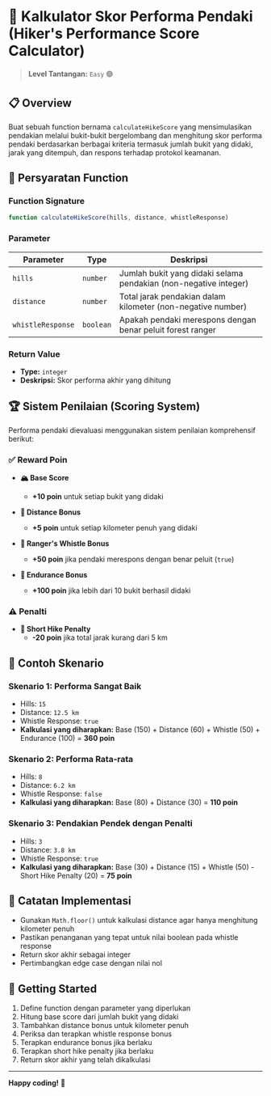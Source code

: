 # 🥾 Kalkulator Skor Performa Pendaki (Hiker's Performance Score Calculator)

> **Level Tantangan:** `Easy` 🟢

## 📋 Overview

Buat sebuah function bernama `calculateHikeScore` yang mensimulasikan pendakian melalui bukit-bukit bergelombang dan menghitung skor performa pendaki berdasarkan berbagai kriteria termasuk jumlah bukit yang didaki, jarak yang ditempuh, dan respons terhadap protokol keamanan.

## 🎯 Persyaratan Function

### Function Signature
```javascript
function calculateHikeScore(hills, distance, whistleResponse)
```

### Parameter

| Parameter | Type | Deskripsi |
|-----------|------|-----------|
| `hills` | `number` | Jumlah bukit yang didaki selama pendakian (non-negative integer) |
| `distance` | `number` | Total jarak pendakian dalam kilometer (non-negative number) |
| `whistleResponse` | `boolean` | Apakah pendaki merespons dengan benar peluit forest ranger |

### Return Value
- **Type:** `integer`
- **Deskripsi:** Skor performa akhir yang dihitung

## 🏆 Sistem Penilaian (Scoring System)

Performa pendaki dievaluasi menggunakan sistem penilaian komprehensif berikut:

### ✅ Reward Poin

- **🏔️ Base Score**
  - **+10 poin** untuk setiap bukit yang didaki
  
- **🚶 Distance Bonus**
  - **+5 poin** untuk setiap kilometer penuh yang didaki
  
- **📯 Ranger's Whistle Bonus**
  - **+50 poin** jika pendaki merespons dengan benar peluit (`true`)
  
- **💪 Endurance Bonus**
  - **+100 poin** jika lebih dari 10 bukit berhasil didaki

### ⚠️ Penalti

- **🚩 Short Hike Penalty**
  - **-20 poin** jika total jarak kurang dari 5 km

## 📝 Contoh Skenario

### Skenario 1: Performa Sangat Baik
- Hills: `15`
- Distance: `12.5 km`
- Whistle Response: `true`
- **Kalkulasi yang diharapkan:** Base (150) + Distance (60) + Whistle (50) + Endurance (100) = **360 poin**

### Skenario 2: Performa Rata-rata
- Hills: `8`
- Distance: `6.2 km`
- Whistle Response: `false`
- **Kalkulasi yang diharapkan:** Base (80) + Distance (30) = **110 poin**

### Skenario 3: Pendakian Pendek dengan Penalti
- Hills: `3`
- Distance: `3.8 km`
- Whistle Response: `true`
- **Kalkulasi yang diharapkan:** Base (30) + Distance (15) + Whistle (50) - Short Hike Penalty (20) = **75 poin**

## 🎨 Catatan Implementasi

- Gunakan `Math.floor()` untuk kalkulasi distance agar hanya menghitung kilometer penuh
- Pastikan penanganan yang tepat untuk nilai boolean pada whistle response
- Return skor akhir sebagai integer
- Pertimbangkan edge case dengan nilai nol

## 🚀 Getting Started

1. Define function dengan parameter yang diperlukan
2. Hitung base score dari jumlah bukit yang didaki
3. Tambahkan distance bonus untuk kilometer penuh
4. Periksa dan terapkan whistle response bonus
5. Terapkan endurance bonus jika berlaku
6. Terapkan short hike penalty jika berlaku
7. Return skor akhir yang telah dikalkulasi

---

**Happy coding!** 🎉

